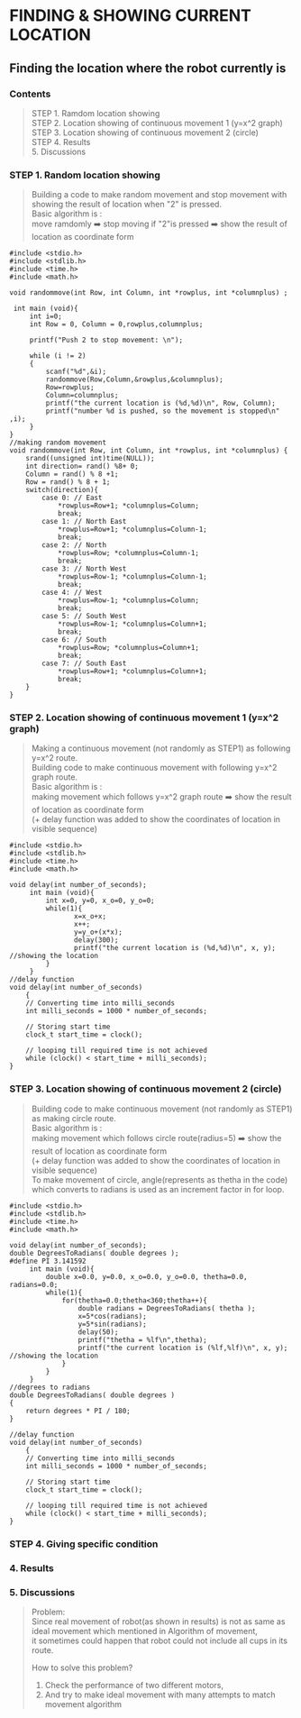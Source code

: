 

FINDING & SHOWING CURRENT LOCATION
===
Finding the location where the robot currently is
---
### Contents
>STEP 1. Ramdom location showing   
>STEP 2. Location showing of continuous movement 1 (y=x^2 graph)     
>STEP 3. Location showing of continuous movement 2 (circle)  
>STEP 4. Results  
>5. Discussions  

### STEP 1. Random location showing
> Building a code to make random movement and stop movement with showing the result of location when "2" is pressed.  
> Basic algorithm is :  
> move ramdomly ➡️ stop moving if "2"is pressed ➡️ show the result of location as coordinate form  
~~~
#include <stdio.h>
#include <stdlib.h>
#include <time.h>
#include <math.h>

void randommove(int Row, int Column, int *rowplus, int *columnplus) ;

 int main (void){
     int i=0;
     int Row = 0, Column = 0,rowplus,columnplus;

     printf("Push 2 to stop movement: \n");
    
     while (i != 2)
     {
         scanf("%d",&i);
         randommove(Row,Column,&rowplus,&columnplus);
         Row=rowplus;
         Column=columnplus;
         printf("the current location is (%d,%d)\n", Row, Column);
         printf("number %d is pushed, so the movement is stopped\n" ,i);
     }
}
//making random movement
void randommove(int Row, int Column, int *rowplus, int *columnplus) {
    srand((unsigned int)time(NULL));
    int direction= rand() %8+ 0;
    Column = rand() % 8 +1;
    Row = rand() % 8 + 1;
    switch(direction){
        case 0: // East
            *rowplus=Row+1; *columnplus=Column;
            break;
        case 1: // North East
            *rowplus=Row+1; *columnplus=Column-1;
            break;
        case 2: // North
            *rowplus=Row; *columnplus=Column-1;
            break;
        case 3: // North West
            *rowplus=Row-1; *columnplus=Column-1;
            break;
        case 4: // West
            *rowplus=Row-1; *columnplus=Column;
            break;
        case 5: // South West
            *rowplus=Row-1; *columnplus=Column+1;
            break;
        case 6: // South
            *rowplus=Row; *columnplus=Column+1;
            break;
        case 7: // South East
            *rowplus=Row+1; *columnplus=Column+1;
            break;
    }
}
~~~

### STEP 2. Location showing of continuous movement 1 (y=x^2 graph)  
> Making a continuous movement (not randomly as STEP1) as following y=x^2 route.  
> Building code to make continuous movement with following y=x^2 graph route.   
> Basic algorithm is :  
> making movement which follows y=x^2 graph route ➡️ show the result of location as coordinate form  
> (+ delay function was added to show the coordinates of location in visible sequence)
~~~
#include <stdio.h>
#include <stdlib.h>
#include <time.h>
#include <math.h>

void delay(int number_of_seconds);
     int main (void){
         int x=0, y=0, x_o=0, y_o=0;
         while(1){
                x=x_o+x;
                x++;
                y=y_o+(x*x);
                delay(300);
                printf("the current location is (%d,%d)\n", x, y); //showing the location
         }
     }
//delay function
void delay(int number_of_seconds)
    {
    // Converting time into milli_seconds
    int milli_seconds = 1000 * number_of_seconds;
    
    // Storing start time
    clock_t start_time = clock();
    
    // looping till required time is not achieved
    while (clock() < start_time + milli_seconds);
}
~~~


### STEP 3. Location showing of continuous movement 2 (circle)  
> Building code to make continuous movement (not randomly as STEP1) as making circle route.    
> Basic algorithm is :  
> making movement which follows circle route(radius=5) ➡️ show the result of location as coordinate form  
> (+ delay function was added to show the coordinates of location in visible sequence)  
> To make movement of circle, angle(represents as thetha in the code) which converts to radians is used as an increment factor in for loop.   
~~~
#include <stdio.h>
#include <stdlib.h>
#include <time.h>
#include <math.h>

void delay(int number_of_seconds);
double DegreesToRadians( double degrees );
#define PI 3.141592
     int main (void){
         double x=0.0, y=0.0, x_o=0.0, y_o=0.0, thetha=0.0, radians=0.0;
         while(1){
             for(thetha=0.0;thetha<360;thetha++){
                 double radians = DegreesToRadians( thetha );
                 x=5*cos(radians);
                 y=5*sin(radians);
                 delay(50);
                 printf("thetha = %lf\n",thetha);
                 printf("the current location is (%lf,%lf)\n", x, y); //showing the location
             }
         }
     }
//degrees to radians 
double DegreesToRadians( double degrees )
{
    return degrees * PI / 180;
}

//delay function
void delay(int number_of_seconds)
    {
    // Converting time into milli_seconds
    int milli_seconds = 1000 * number_of_seconds;
    
    // Storing start time
    clock_t start_time = clock();
    
    // looping till required time is not achieved
    while (clock() < start_time + milli_seconds);
}
~~~



### STEP 4. Giving specific condition 


### 4. Results
> 

### 5. Discussions
> Problem:   
> Since real movement of robot(as shown in results) is not as same as ideal movement which mentioned in Algorithm of movement,  
> it sometimes could happen that robot could not include all cups in its route. 
>  
> How to solve this problem?  
> 1. Check the performance of two different motors,  
> 2. And try to make ideal movement with many attempts to match movement algorithm  

